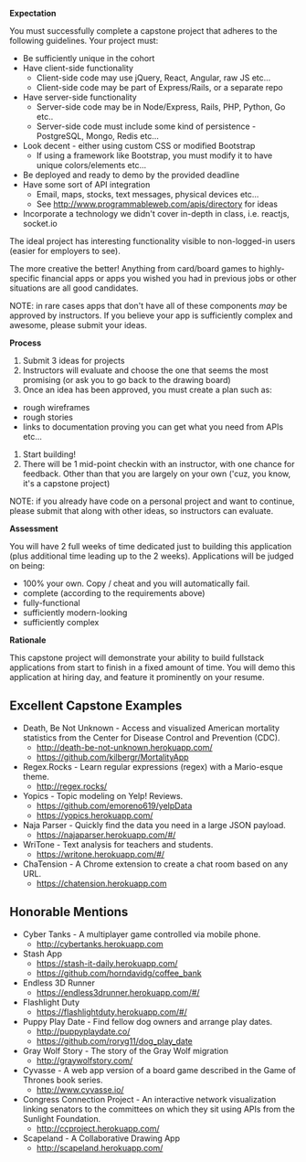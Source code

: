 **Expectation**

You must successfully complete a capstone project that adheres to the following guidelines.  Your project must:

* Be sufficiently unique in the cohort
* Have client-side functionality
  * Client-side code may use jQuery, React, Angular, raw JS etc...
  * Client-side code may be part of Express/Rails, or a separate repo
* Have server-side functionality
  * Server-side code may be in Node/Express, Rails, PHP, Python, Go etc..
  * Server-side code must include some kind of persistence - PostgreSQL, Mongo, Redis etc...
* Look decent - either using custom CSS or modified Bootstrap
  * If using a framework like Bootstrap, you must modify it to have unique colors/elements etc...
* Be deployed and ready to demo by the provided deadline
* Have some sort of API integration
  * Email, maps, stocks, text messages, physical devices etc...
  * See http://www.programmableweb.com/apis/directory for ideas
* Incorporate a technology we didn't cover in-depth in class, i.e. reactjs, socket.io

The ideal project has interesting functionality visible to non-logged-in users (easier for employers to see).

The more creative the better!  Anything from card/board games to highly-specific financial apps or apps you wished you had in previous jobs or other situations are all good candidates.

NOTE: in rare cases apps that don't have all of these components _may_ be approved by instructors.  If you believe your app is sufficiently complex and awesome, please submit your ideas.

**Process**

1. Submit 3 ideas for projects
1. Instructors will evaluate and choose the one that seems the most promising (or ask you to go back to the drawing board)
1. Once an idea has been approved, you must create a plan such as:
  - rough wireframes
  - rough stories
  - links to documentation proving you can get what you need from APIs etc...
1. Start building!
1. There will be 1 mid-point checkin with an instructor, with one chance for feedback.  Other than that you are largely on your own ('cuz, you know, it's a capstone project)

NOTE: if you already have code on a personal project and want to continue, please submit that along with other ideas, so instructors can evaluate.

**Assessment**

You will have 2 full weeks of time dedicated just to building this application (plus additional time leading up to the 2 weeks).  Applications will be judged on being:

* 100% your own.  Copy / cheat and you will automatically fail.
* complete (according to the requirements above)
* fully-functional
* sufficiently modern-looking
* sufficiently complex

**Rationale**

This capstone project will demonstrate your ability to build fullstack applications from start to finish in a fixed amount of time.  You will demo this application at hiring day, and feature it prominently on your resume.

## Excellent Capstone Examples

* Death, Be Not Unknown - Access and visualized American mortality statistics from the Center for Disease Control and Prevention (CDC).
    * http://death-be-not-unknown.herokuapp.com/
    * https://github.com/kilbergr/MortalityApp
* Regex.Rocks - Learn regular expressions (regex) with a Mario-esque theme.
    * http://regex.rocks/
* Yopics - Topic modeling on Yelp! Reviews.
    * https://github.com/emoreno619/yelpData
    * https://yopics.herokuapp.com/
* Naja Parser - Quickly find the data you need in a large JSON payload.
    * https://najaparser.herokuapp.com/#/
* WriTone - Text analysis for teachers and students.
    * https://writone.herokuapp.com/#/
* ChaTension - A Chrome extension to create a chat room based on any URL.
    * https://chatension.herokuapp.com

## Honorable Mentions

* Cyber Tanks - A multiplayer game controlled via mobile phone.
    * http://cybertanks.herokuapp.com
* Stash App
    * https://stash-it-daily.herokuapp.com/
    * https://github.com/horndavidg/coffee_bank
* Endless 3D Runner
    * https://endless3drunner.herokuapp.com/#/
* Flashlight Duty
    * https://flashlightduty.herokuapp.com/#/
* Puppy Play Date - Find fellow dog owners and arrange play dates.
    * http://puppyplaydate.co/
    * https://github.com/roryg11/dog_play_date
* Gray Wolf Story - The story of the Gray Wolf migration
    * http://graywolfstory.com/
* Cyvasse - A web app version of a board game described in the Game of Thrones book series.
    * http://www.cyvasse.io/
* Congress Connection Project - An interactive network visualization linking senators to the committees on which they sit using APIs from the Sunlight Foundation.
    * http://ccproject.herokuapp.com/
* Scapeland - A Collaborative Drawing App
    * http://scapeland.herokuapp.com/

